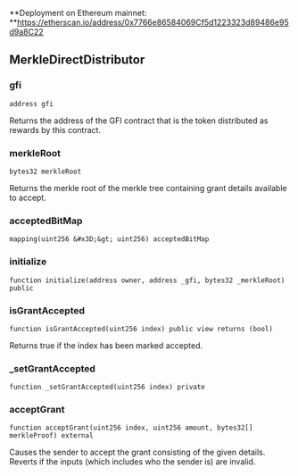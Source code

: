 **Deployment on Ethereum mainnet: **https://etherscan.io/address/0x7766e86584069Cf5d1223323d89486e95d9a8C22

## MerkleDirectDistributor

### gfi

```solidity
address gfi
```

Returns the address of the GFI contract that is the token distributed as rewards by
  this contract.

### merkleRoot

```solidity
bytes32 merkleRoot
```

Returns the merkle root of the merkle tree containing grant details available to accept.

### acceptedBitMap

```solidity
mapping(uint256 &#x3D;&gt; uint256) acceptedBitMap
```

### initialize

```solidity
function initialize(address owner, address _gfi, bytes32 _merkleRoot) public
```

### isGrantAccepted

```solidity
function isGrantAccepted(uint256 index) public view returns (bool)
```

Returns true if the index has been marked accepted.

### _setGrantAccepted

```solidity
function _setGrantAccepted(uint256 index) private
```

### acceptGrant

```solidity
function acceptGrant(uint256 index, uint256 amount, bytes32[] merkleProof) external
```

Causes the sender to accept the grant consisting of the given details. Reverts if
the inputs (which includes who the sender is) are invalid.

